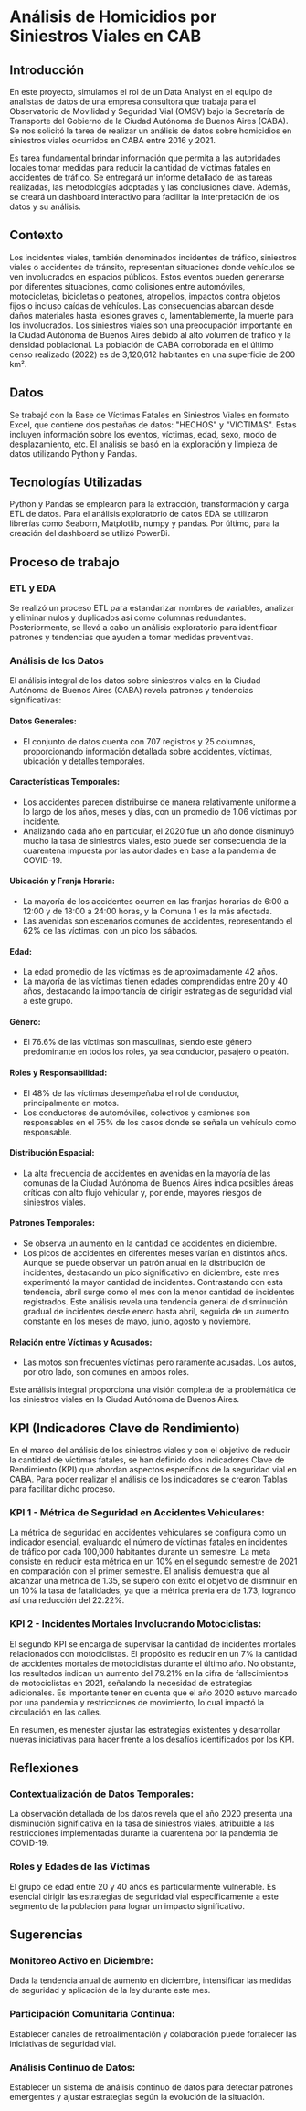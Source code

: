 # Análisis de Homicidios por Siniestros Viales en CAB

## Introducción
En este proyecto, simulamos el rol de un Data Analyst en el equipo de analistas de datos de una empresa consultora que trabaja para el Observatorio de Movilidad y Seguridad Vial (OMSV) bajo la Secretaría de Transporte del Gobierno de la Ciudad Autónoma de Buenos Aires (CABA). Se nos solicitó la tarea de realizar un análisis de datos sobre homicidios en siniestros viales ocurridos en CABA entre 2016 y 2021.

Es tarea fundamental brindar información que permita a las autoridades locales tomar medidas para reducir la cantidad de víctimas fatales en accidentes de tráfico. Se entregará un informe detallado de las tareas realizadas, las metodologías adoptadas y las conclusiones clave. Además, se creará un dashboard interactivo para facilitar la interpretación de los datos y su análisis.

## Contexto
Los incidentes viales, también denominados incidentes de tráfico, siniestros viales o accidentes de tránsito, representan situaciones donde vehículos se ven involucrados en espacios públicos. Estos eventos pueden generarse por diferentes situaciones, como colisiones entre automóviles, motocicletas, bicicletas o peatones, atropellos, impactos contra objetos fijos o incluso caídas de vehículos. Las consecuencias abarcan desde daños materiales hasta lesiones graves o, lamentablemente, la muerte para los involucrados. Los siniestros viales son una preocupación importante en la Ciudad Autónoma de Buenos Aires debido al alto volumen de tráfico y la densidad poblacional. La población de CABA corroborada en el último censo realizado (2022) es de 3,120,612 habitantes en una superficie de 200 km².

## Datos
Se trabajó con la Base de Víctimas Fatales en Siniestros Viales en formato Excel, que contiene dos pestañas de datos: "HECHOS" y "VICTIMAS". Estas incluyen información sobre los eventos, víctimas, edad, sexo, modo de desplazamiento, etc. El análisis se basó en la exploración y limpieza de datos utilizando Python y Pandas.

## Tecnologías Utilizadas
Python y Pandas se emplearon para la extracción, transformación y carga ETL de datos. Para el análisis exploratorio de datos EDA se utilizaron librerías como Seaborn, Matplotlib, numpy y pandas. Por último, para la creación del dashboard se utilizó PowerBi.

## Proceso de trabajo
### ETL y EDA
Se realizó un proceso ETL para estandarizar nombres de variables, analizar y eliminar nulos y duplicados así como columnas redundantes. Posteriormente, se llevó a cabo un análisis exploratorio para identificar patrones y tendencias que ayuden a tomar medidas preventivas.

### Análisis de los Datos
El análisis integral de los datos sobre siniestros viales en la Ciudad Autónoma de Buenos Aires (CABA) revela patrones y tendencias significativas:

#### Datos Generales:
- El conjunto de datos cuenta con 707 registros y 25 columnas, proporcionando información detallada sobre accidentes, víctimas, ubicación y detalles temporales.

#### Características Temporales:
- Los accidentes parecen distribuirse de manera relativamente uniforme a lo largo de los años, meses y días, con un promedio de 1.06 víctimas por incidente.
- Analizando cada año en particular, el 2020 fue un año donde disminuyó mucho la tasa de siniestros viales, esto puede ser consecuencia de la cuarentena impuesta por las autoridades en base a la pandemia de COVID-19.

#### Ubicación y Franja Horaria:
- La mayoría de los accidentes ocurren en las franjas horarias de 6:00 a 12:00 y de 18:00 a 24:00 horas, y la Comuna 1 es la más afectada.
- Las avenidas son escenarios comunes de accidentes, representando el 62% de las víctimas, con un pico los sábados.

#### Edad:
- La edad promedio de las víctimas es de aproximadamente 42 años.
- La mayoría de las víctimas tienen edades comprendidas entre 20 y 40 años, destacando la importancia de dirigir estrategias de seguridad vial a este grupo.

#### Género:
- El 76.6% de las víctimas son masculinas, siendo este género predominante en todos los roles, ya sea conductor, pasajero o peatón.

#### Roles y Responsabilidad:
- El 48% de las víctimas desempeñaba el rol de conductor, principalmente en motos.
- Los conductores de automóviles, colectivos y camiones son responsables en el 75% de los casos donde se señala un vehículo como responsable.

#### Distribución Espacial:
- La alta frecuencia de accidentes en avenidas en la mayoría de las comunas de la Ciudad Autónoma de Buenos Aires indica posibles áreas críticas con alto flujo vehicular y, por ende, mayores riesgos de siniestros viales.

#### Patrones Temporales:
- Se observa un aumento en la cantidad de accidentes en diciembre.
- Los picos de accidentes en diferentes meses varían en distintos años. Aunque se puede observar un patrón anual en la distribución de incidentes, destacando un pico significativo en diciembre, este mes experimentó la mayor cantidad de incidentes. Contrastando con esta tendencia, abril surge como el mes con la menor cantidad de incidentes registrados. Este análisis revela una tendencia general de disminución gradual de incidentes desde enero hasta abril, seguida de un aumento constante en los meses de mayo, junio, agosto y noviembre.

#### Relación entre Víctimas y Acusados:
- Las motos son frecuentes víctimas pero raramente acusadas. Los autos, por otro lado, son comunes en ambos roles.

Este análisis integral proporciona una visión completa de la problemática de los siniestros viales en la Ciudad Autónoma de Buenos Aires.

## KPI (Indicadores Clave de Rendimiento)
En el marco del análisis de los siniestros viales y con el objetivo de reducir la cantidad de víctimas fatales, se han definido dos Indicadores Clave de Rendimiento (KPI) que abordan aspectos específicos de la seguridad vial en CABA. Para poder realizar el análisis de los indicadores se crearon Tablas para facilitar dicho proceso.

### KPI 1 - Métrica de Seguridad en Accidentes Vehiculares:
La métrica de seguridad en accidentes vehiculares se configura como un indicador esencial, evaluando el número de víctimas fatales en incidentes de tráfico por cada 100,000 habitantes durante un semestre. La meta consiste en reducir esta métrica en un 10% en el segundo semestre de 2021 en comparación con el primer semestre. El análisis demuestra que al alcanzar una métrica de 1.35, se superó con éxito el objetivo de disminuir en un 10% la tasa de fatalidades, ya que la métrica previa era de 1.73, logrando así una reducción del 22.22%.

### KPI 2 - Incidentes Mortales Involucrando Motociclistas:
El segundo KPI se encarga de supervisar la cantidad de incidentes mortales relacionados con motociclistas. El propósito es reducir en un 7% la cantidad de accidentes mortales de motociclistas durante el último año. No obstante, los resultados indican un aumento del 79.21% en la cifra de fallecimientos de motociclistas en 2021, señalando la necesidad de estrategias adicionales. Es importante tener en cuenta que el año 2020 estuvo marcado por una pandemia y restricciones de movimiento, lo cual impactó la circulación en las calles.

En resumen, es menester ajustar las estrategias existentes y desarrollar nuevas iniciativas para hacer frente a los desafíos identificados por los KPI.

## Reflexiones
### Contextualización de Datos Temporales:
La observación detallada de los datos revela que el año 2020 presenta una disminución significativa en la tasa de siniestros viales, atribuible a las restricciones implementadas durante la cuarentena por la pandemia de COVID-19.

### Roles y Edades de las Víctimas
El grupo de edad entre 20 y 40 años es particularmente vulnerable. Es esencial dirigir las estrategias de seguridad vial específicamente a este segmento de la población para lograr un impacto significativo.

## Sugerencias
### Monitoreo Activo en Diciembre:
Dada la tendencia anual de aumento en diciembre, intensificar las medidas de seguridad y aplicación de la ley durante este mes.

### Participación Comunitaria Continua:
Establecer canales de retroalimentación y colaboración puede fortalecer las iniciativas de seguridad vial.

### Análisis Continuo de Datos:
Establecer un sistema de análisis continuo de datos para detectar patrones emergentes y ajustar estrategias según la evolución de la situación.

